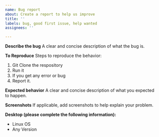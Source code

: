 ```yaml
---
name: Bug report
about: Create a report to help us improve
title: ''
labels: bug, good first issue, help wanted
assignees: ''

---
```


**Describe the bug**
A clear and concise description of what the bug is.

**To Reproduce**
Steps to reproduce the behavior:
1. Git Clone the respository
2. Run it
3. If you get any error or bug
4. Report it.

**Expected behavior**
A clear and concise description of what you expected to happen.

**Screenshots**
If applicable, add screenshots to help explain your problem.

**Desktop (please complete the following information):**
 - Linux OS
 - Any Version
